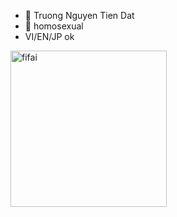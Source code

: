 - 👋 Truong Nguyen Tien Dat 
- 👀 homosexual 
- VI/EN/JP ok
<img src="https://i.imgur.com/i9PvV0Y.png" alt="fifai" width="250"/>

